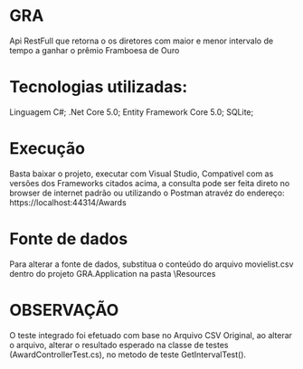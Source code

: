 # GRA
Api RestFull que retorna o os diretores com maior e menor intervalo de tempo a ganhar o prêmio Framboesa de Ouro
# Tecnologias utilizadas:
Linguagem C#;
.Net Core 5.0;
Entity Framework Core 5.0;
SQLite;
# Execução
Basta baixar o projeto, executar com Visual Studio, Compativel com as versões dos Frameworks citados acima, a consulta pode ser feita direto no browser de internet padrão ou utilizando o Postman atravéz do endereço: https://localhost:44314/Awards
# Fonte de dados
Para alterar a fonte de dados, substitua o conteúdo do arquivo movielist.csv dentro do projeto GRA.Application na pasta \Resources
# OBSERVAÇÃO
O teste integrado foi efetuado com base no Arquivo CSV Original, ao alterar o arquivo, alterar o resultado esperado na classe de testes (AwardControllerTest.cs), no metodo de teste GetIntervalTest().
